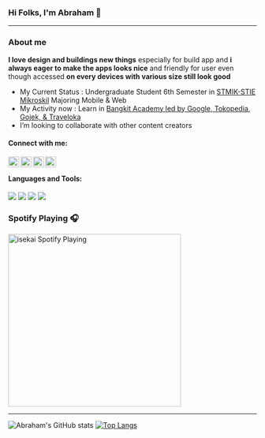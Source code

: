 ### Hi Folks, I'm Abraham 👋

---

### About me

**I love design and buildings new things** especially for build app and **i always eager to make the apps looks nice** and friendly for user even though accessed **on every devices with various size still look good**

- My Current Status : Undergraduate Student 6th Semester in [STMIK-STIE Mikroskil](https://www.mikroskil.ac.id/) Majoring Mobile & Web
- My Activity now : Learn in [Bangkit Academy led by Google, Tokopedia, Gojek, & Traveloka](https://www.linkedin.com/company/bangkit-academy-led-by-google-tokopedia-gojek-traveloka/mycompany/)
- I’m looking to collaborate with other content creators

#### Connect with me:

[<img align="left" alt="abraham | Facebook" width="22px" src="https://cdn.jsdelivr.net/npm/simple-icons@v3/icons/facebook.svg" />][facebook]
[<img align="left" alt="abraham | LinkedIn" width="22px" src="https://cdn.jsdelivr.net/npm/simple-icons@v3/icons/linkedin.svg" />][linkedin]
[<img align="left" alt="abraham | Instagram" width="22px" src="https://cdn.jsdelivr.net/npm/simple-icons@v3/icons/instagram.svg" />][instagram]
[<img align="left" alt="abraham | Telegram" width="22px" src="https://cdn.jsdelivr.net/npm/simple-icons@v3/icons/telegram.svg" />][telegram]

<br/>

#### Languages and Tools:

![](https://img.shields.io/badge/Code-JavaScript-informational?style=flat&logo=javascript&logoColor=white&color=F7DF1E)
![](https://img.shields.io/badge/Library-React-informational?style=flat&logo=react&logoColor=white&color=61DAFB)
![](https://img.shields.io/badge/VCS-Git-informational?style=flat&logo=git&logoColor=white&color=F05133)
![](https://img.shields.io/badge/Library-Bootstrap-informational?style=flat&logo=bootstrap&logoColor=white&color=8011F9)

### Spotify Playing 🎧

[<img src="https://spotify-now-playing-nine-xi.vercel.app/api/spotify-playing" alt="isekai Spotify Playing" width="350" />](https://open.spotify.com/user/21cx7rbxla2qhszvd4e3ylely)

---

![Abraham's GitHub stats](https://github-readme-stats.isekaiweb.vercel.app/api?username=isekaiweb&count_private=true&hide_border=true&show_icons=true)
[![Top Langs](https://github-readme-stats-git-master-isekaiweb.vercel.app/api/top-langs/?username=isekaiweb&layout=compact&count_private=true&hide_border=true)](https://github.com/isekaiweb/github-readme-stats)

[facebook]: https://web.facebook.com/bulyanzebua
[linkedin]: https://www.linkedin.com/in/abraham-bulyan-zebua-110ab2140
[instagram]: https://www.instagram.com/abrahambulyan
[telegram]: https://t.me/abrahambulyan

